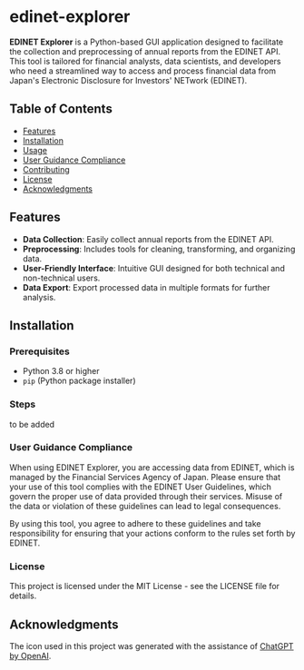 # edinet-explorer

**EDINET Explorer** is a Python-based GUI application designed to facilitate the collection and preprocessing of annual reports from the EDINET API. This tool is tailored for financial analysts, data scientists, and developers who need a streamlined way to access and process financial data from Japan's Electronic Disclosure for Investors' NETwork (EDINET).

## Table of Contents
- [Features](#features)
- [Installation](#installation)
- [Usage](#usage)
- [User Guidance Compliance](#user-guidance-compliance)
- [Contributing](#contributing)
- [License](#license)
- [Acknowledgments](#Acknowledgments)

## Features
- **Data Collection**: Easily collect annual reports from the EDINET API.
- **Preprocessing**: Includes tools for cleaning, transforming, and organizing data.
- **User-Friendly Interface**: Intuitive GUI designed for both technical and non-technical users.
- **Data Export**: Export processed data in multiple formats for further analysis.

## Installation

### Prerequisites
- Python 3.8 or higher
- `pip` (Python package installer)

### Steps
to be added

### User Guidance Compliance
When using EDINET Explorer, you are accessing data from EDINET, which is managed by the Financial Services Agency of Japan. Please ensure that your use of this tool complies with the EDINET User Guidelines, which govern the proper use of data provided through their services. Misuse of the data or violation of these guidelines can lead to legal consequences.

By using this tool, you agree to adhere to these guidelines and take responsibility for ensuring that your actions conform to the rules set forth by EDINET.

### License
This project is licensed under the MIT License - see the LICENSE file for details.

## Acknowledgments
The icon used in this project was generated with the assistance of [ChatGPT by OpenAI](https://openai.com/chatgpt).